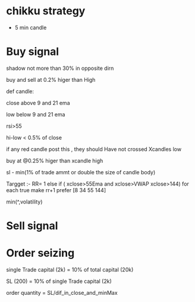 # chikku strategy

* 5 min candle



# Buy signal

shadow not more than 30% in opposite dirn



buy and sell at 0.2% higer than High





def candle:

close above 9 and 21 ema

low below 9 and 21 ema

rsi>55

hi-low < 0.5% of close

if any red candle post this , they should Have not crossed Xcandles low





buy at @0.25% higer than xcandle high

sl - min(1% of trade ammt or double the size of candle body)

Targget :-  RR= 1 else if ( xclose>55Ema and xclose>VWAP xclose>144) for each true make rr+1  prefer  [8 34 55 144] 



min(^,volatility)

# Sell signal





# Order seizing 

single Trade capital (2k) = 10% of total capital (20k)

SL (200) = 10% of single Trade capital (2k) 

order quantity = SL/dif_in_close_and_minMax